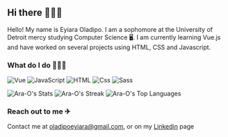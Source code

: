  ## Hi there 🙋🏽‍♂️
 
Hello! My name is Eyiara Oladipo. I am a sophomore at the University of Detroit mercy studying Computer Science 🖥️. I am currently learning Vue.js and have worked on several projects using HTML, CSS and Javascript.
 
 ### What do I do 🤷🏽‍♂️
 <p>
  <img alt="Vue" src="https://img.shields.io/badge/Vue.js-4FC08D?logo=Vue.js&logoColor=white&style=for-the-badge" />
  <img alt="JavaScript" src="https://img.shields.io/badge/JavaScript-F7DF1E?logo=javascript&logoColor=white&style=for-the-badge" />
  <img alt="HTML" src="https://img.shields.io/badge/HTML-E34F26?logo=html5&logoColor=white&style=for-the-badge" />
  <img alt="Css" src="https://img.shields.io/badge/CSS-1572B6?logo=css3&logoColor=white&style=for-the-badge" />
  <img alt="Sass" src="https://img.shields.io/badge/Sass-CC6699?logo=sass&logoColor=white&style=for-the-badge" />
 </p>
 
![Ara-O's Stats](https://github-readme-stats.vercel.app/api?username=Ara-O&theme=vue-dark&show_icons=true&hide_border=true&count_private=true)
![Ara-O's Streak](https://github-readme-streak-stats.herokuapp.com/?user=Ara-O&theme=vue-dark&hide_border=true)
![Ara-O's Top Languages](https://github-readme-stats.vercel.app/api/top-langs/?username=Ara-O&theme=vue-dark&show_icons=true&hide_border=true&layout=compact)

 ### Reach out to me ✈
 Contact me at [oladipoeyiara@gmail.com](https://mail.google.com/mail/u/0/?fs=1&to=oladipoeyiara@gmail.com&su=Subject&body=Body&tf=cm), or on my <a target="_blank" href="https://www.linkedin.com/in/eyiara-oladipo-2b5ba2180/">Linkedin</a> page
                 
